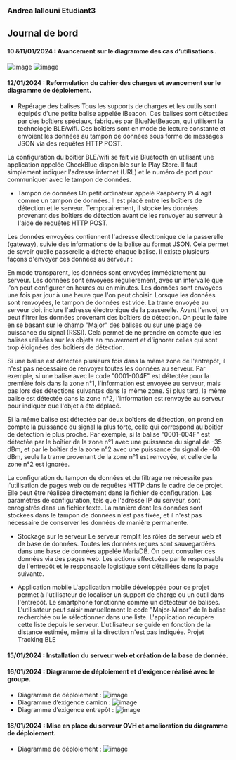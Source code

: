 ### Andrea lallouni Etudiant3

## Journal de bord


#### 10 &11/01/2024 : Avancement sur le diagramme des cas d’utilisations .
![image](https://github.com/andrealln/Tracking-BLE/assets/98532738/01a5b2e6-9cf5-4d1d-a33a-18b262afc5e1)
![image](https://github.com/andrealln/Tracking-BLE/assets/98532738/d2b6a319-4ae1-42a4-86c7-31504c8171b7)
#### 12/01/2024 : Reformulation du cahier des charges et avancement sur le diagramme de déploiement.
- Repérage des balises
Tous les supports de charges et les outils sont équipés d'une petite balise appelée iBeacon. Ces balises sont détectées par des boîtiers spéciaux, fabriqués par BlueNetBeacon, qui utilisent la technologie BLE/wifi. Ces boîtiers sont en mode de lecture constante et envoient les données au tampon de données sous forme de messages JSON via des requêtes HTTP POST.

La configuration du boîtier BLE/wifi se fait via Bluetooth en utilisant une application appelée CheckBlue disponible sur le Play Store. Il faut simplement indiquer l'adresse internet (URL) et le numéro de port pour communiquer avec le tampon de données.

- Tampon de données
Un petit ordinateur appelé Raspberry Pi 4 agit comme un tampon de données. Il est placé entre les boîtiers de détection et le serveur. Temporairement, il stocke les données provenant des boîtiers de détection avant de les renvoyer au serveur à l'aide de requêtes HTTP POST.

Les données envoyées contiennent l'adresse électronique de la passerelle (gateway), suivie des informations de la balise au format JSON. Cela permet de savoir quelle passerelle a détecté chaque balise. Il existe plusieurs façons d'envoyer ces données au serveur :

En mode transparent, les données sont envoyées immédiatement au serveur.
Les données sont envoyées régulièrement, avec un intervalle que l'on peut configurer en heures ou en minutes.
Les données sont envoyées une fois par jour à une heure que l'on peut choisir.
Lorsque les données sont renvoyées, le tampon de données est vidé. La trame envoyée au serveur doit inclure l'adresse électronique de la passerelle. Avant l'envoi, on peut filtrer les données provenant des boîtiers de détection. On peut le faire en se basant sur le champ "Major" des balises ou sur une plage de puissance du signal (RSSI). Cela permet de ne prendre en compte que les balises utilisées sur les objets en mouvement et d'ignorer celles qui sont trop éloignées des boîtiers de détection.

Si une balise est détectée plusieurs fois dans la même zone de l'entrepôt, il n'est pas nécessaire de renvoyer toutes les données au serveur. Par exemple, si une balise avec le code "0001-004F" est détectée pour la première fois dans la zone n°1, l'information est envoyée au serveur, mais pas lors des détections suivantes dans la même zone. Si plus tard, la même balise est détectée dans la zone n°2, l'information est renvoyée au serveur pour indiquer que l'objet a été déplacé.

Si la même balise est détectée par deux boîtiers de détection, on prend en compte la puissance du signal la plus forte, celle qui correspond au boîtier de détection le plus proche. Par exemple, si la balise "0001-004F" est détectée par le boîtier de la zone n°1 avec une puissance du signal de -35 dBm, et par le boîtier de la zone n°2 avec une puissance du signal de -60 dBm, seule la trame provenant de la zone n°1 est renvoyée, et celle de la zone n°2 est ignorée.

La configuration du tampon de données et du filtrage ne nécessite pas l'utilisation de pages web ou de requêtes HTTP dans le cadre de ce projet. Elle peut être réalisée directement dans le fichier de configuration. Les paramètres de configuration, tels que l'adresse IP du serveur, sont enregistrés dans un fichier texte. La manière dont les données sont stockées dans le tampon de données n'est pas fixée, et il n'est pas nécessaire de conserver les données de manière permanente.

- Stockage sur le serveur
Le serveur remplit les rôles de serveur web et de base de données. Toutes les données reçues sont sauvegardées dans une base de données appelée MariaDB. On peut consulter ces données via des pages web. Les actions effectuées par le responsable de l'entrepôt et le responsable logistique sont détaillées dans la page suivante.

- Application mobile
L'application mobile développée pour ce projet permet à l'utilisateur de localiser un support de charge ou un outil dans l'entrepôt. Le smartphone fonctionne comme un détecteur de balises. L'utilisateur peut saisir manuellement le code "Major-Minor" de la balise recherchée ou le sélectionner dans une liste. L'application récupère cette liste depuis le serveur. L'utilisateur se guide en fonction de la distance estimée, même si la direction n'est pas indiquée. Projet Tracking BLE


#### 15/01/2024 : Installation du serveur web et création de la base de donnée.
#### 16/01/2024 : Diagramme de déploiement et d’exigence réalisé avec le groupe.

* Diagramme de déploiement : 
  ![image](https://github.com/andrealln/Tracking-BLE/assets/98532738/36a873b8-828d-4971-8f53-dd878066ce4e)
* Diagramme d’exigence camion :
  ![image](https://github.com/andrealln/Tracking-BLE/assets/98532738/7c666f9f-7b52-4d0d-9844-3de82fbd0c3f)
* Diagramme d’exigence entrepôt :
  ![image](https://github.com/andrealln/Tracking-BLE/assets/98532738/db3a15c0-fb08-4b01-b13c-b8264834834c)
#### 18/01/2024 : Mise en place du serveur OVH et amelioration du diagramme de déploiement.
* Diagramme de déploiement : 
  ![image](https://github.com/andrealln/Tracking-BLE/assets/98532738/5d53e427-6316-4496-8984-589fbed1871a)


  

  

